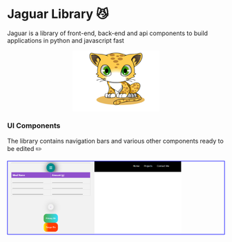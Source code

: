 # Jaguar Library 😼
Jaguar is a library of front-end, back-end and api components
to build applications in python and javascript fast 
<div style="display:flex; justify-content:center; align-items:center; width:100%;">
  <img src="logo.png" style="width: 40%"/>
</div>

### UI Components
The library contains navigation bars and various other components ready to be edited ✏️

<div style="display:flex;border: 1px solid blue">
<img src="mycomponents.png" style="width: 40%"/>

<img src="mynav.png" style="width: 40%"/>
</div>
